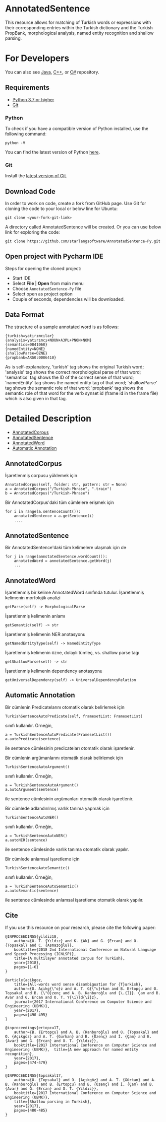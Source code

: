 # AnnotatedSentence

This resource allows for matching of Turkish words or expressions with their corresponding entries within the Turkish dictionary and the Turkish PropBank, morphological analysis, named entity recognition and shallow parsing.

For Developers
============

You can also see [Java](https://github.com/starlangsoftware/AnnotatedSentence), [C++](https://github.com/starlangsoftware/AnnotatedSentence-CPP), or [C#](https://github.com/starlangsoftware/AnnotatedSentence-CS) repository.

## Requirements

* [Python 3.7 or higher](#python)
* [Git](#git)

### Python 

To check if you have a compatible version of Python installed, use the following command:

    python -V
    
You can find the latest version of Python [here](https://www.python.org/downloads/).

### Git

Install the [latest version of Git](https://git-scm.com/book/en/v2/Getting-Started-Installing-Git).

## Download Code

In order to work on code, create a fork from GitHub page. 
Use Git for cloning the code to your local or below line for Ubuntu:

	git clone <your-fork-git-link>

A directory called AnnotatedSentence will be created. Or you can use below link for exploring the code:

	git clone https://github.com/starlangsoftware/AnnotatedSentence-Py.git

## Open project with Pycharm IDE

Steps for opening the cloned project:

* Start IDE
* Select **File | Open** from main menu
* Choose `AnnotatedSentence-Py` file
* Select open as project option
* Couple of seconds, dependencies will be downloaded. 


## Data Format

The structure of a sample annotated word is as follows:

	{turkish=yatırımcılar}
	{analysis=yatırımcı+NOUN+A3PL+PNON+NOM}
	{semantics=0841060}
	{namedEntity=NONE}
	{shallowParse=ÖZNE}
	{propbank=ARG0:0006410}

As is self-explanatory, 'turkish' tag shows the original Turkish word; 'analysis' tag shows the correct morphological parse of that word; 'semantics' tag shows the ID of the correct sense of that word; 'namedEntity' tag shows the named entity tag of that word; 'shallowParse' tag shows the semantic role of that word; 'propbank' tag shows the semantic role of that word for the verb synset id (frame id in the frame file) which is also given in that tag.

Detailed Description
============
+ [AnnotatedCorpus](#annotatedcorpus)
+ [AnnotatedSentence](#annotatedsentence)
+ [AnnotatedWord](#annotatedword)
+ [Automatic Annotation](#automatic-annotation)


## AnnotatedCorpus

İşaretlenmiş corpusu yüklemek için

	AnnotatedCorpus(self, folder: str, pattern: str = None)
	a = AnnotatedCorpus("/Turkish-Phrase", ".train")
	b = AnnotatedCorpus("/Turkish-Phrase")

Bir AnnotatedCorpus'daki tüm cümlelere erişmek için

	for i in range(a.sentenceCount()):
		annotatedSentence = a.getSentence(i)
		....

## AnnotatedSentence

Bir AnnotatedSentence'daki tüm kelimelere ulaşmak için de

	for j in range(annotatedSentence.wordCount()):
		annotatedWord = annotatedSentence.getWord(j)
		...

## AnnotatedWord

İşaretlenmiş bir kelime AnnotatedWord sınıfında tutulur. İşaretlenmiş kelimenin morfolojik
analizi

	getParse(self) -> MorphologicalParse

İşaretlenmiş kelimenin anlamı

	getSemantic(self) -> str

İşaretlenmiş kelimenin NER anotasyonu

	getNamedEntityType(self) -> NamedEntityType

İşaretlenmiş kelimenin özne, dolaylı tümleç, vs. shallow parse tagı

	getShallowParse(self) -> str

İşaretlenmiş kelimenin dependency anotasyonu

	getUniversalDependency(self) -> UniversalDependencyRelation
	
## Automatic Annotation

Bir cümlenin Predicatelarını otomatik olarak belirlemek için

	TurkishSentenceAutoPredicate(self, framesetList: FramesetList)

sınıfı kullanılır. Örneğin,

	a = TurkishSentenceAutoPredicate(FramesetList())
	a.autoPredicate(sentence)

ile sentence cümlesinin predicateları otomatik olarak işaretlenir.

Bir cümlenin argümanlarını otomatik olarak belirlemek için

	TurkishSentenceAutoArgument()

sınıfı kullanılır. Örneğin,

	a = TurkishSentenceAutoArgument()
	a.autoArgument(sentence)

ile sentence cümlesinin argümanları otomatik olarak işaretlenir.

Bir cümlede adlandırılmış varlık tanıma yapmak için

	TurkishSentenceAutoNER()

sınıfı kullanılır. Örneğin,

	a = TurkishSentenceAutoNER()
	a.autoNER(sentence)

ile sentence cümlesinde varlık tanıma otomatik olarak yapılır.

Bir cümlede anlamsal işaretleme için

	TurkishSentenceAutoSemantic()

sınıfı kullanılır. Örneğin,

	a = TurkishSentenceAutoSemantic()
	a.autoSemantic(sentence)

ile sentence cümlesinde anlamsal işaretleme otomatik olarak yapılır.

## Cite
If you use this resource on your research, please cite the following paper: 

```
@INPROCEEDINGS{yildiz18, 
	author={O. T. {Yıldız} and K. {Ak} and G. {Ercan} and O. {Topsakal} and C. {Asmazoğlu}}, 
	booktitle={2018 2nd International Conference on Natural Language and Speech Processing (ICNLSP)}, 
	title={A multilayer annotated corpus for Turkish}, 
	year={2018}, 
	pages={1-6}
}

@article{acikgoz,
	title={All-words word sense disambiguation for {T}urkish},
	author={O. Açıkg{\"o}z and A. T. G{\"u}rkan and B. Ertopçu and O. Topsakal and B. {\"O}zenç and A. B. Kanburoğlu and {\.{I}}. Çam and B. Avar and G. Ercan and O. T. Y{\i}ld{\i}z},
	journal={2017 International Conference on Computer Science and Engineering (UBMK)},
	year={2017},
	pages={490-495}
}

@inproceedings{ertopcu17,  
	author={B. {Ertopçu} and A. B. {Kanburoğlu} and O. {Topsakal} and O. {Açıkgöz} and A. T. {Gürkan} and B. {Özenç} and İ. {Çam} and B. {Avar} and G. {Ercan} and O. T. {Yıldız}},  
	booktitle={2017 International Conference on Computer Science and Engineering (UBMK)},  title={A new approach for named entity recognition},   
	year={2017},  
	pages={474-479}
}

@INPROCEEDINGS{topsakal17,
	author={O. {Topsakal} and O. {Açıkgöz} and A. T. {Gürkan} and A. B. {Kanburoğlu} and B. {Ertopçu} and B. {Özenç} and İ. {Çam} and B. {Avar} and G. {Ercan} and O. T. {Yıldız}}, 
	booktitle={2017 International Conference on Computer Science and Engineering (UBMK)}, 
	title={Shallow parsing in Turkish}, 
	year={2017}, 
	pages={480-485}
}
